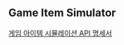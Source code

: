 ## Game Item Simulator

[게임 아이템 시뮬레이션 API 명세서](https://www.notion.so/c8dd140cb73a4d48a439095682a80418?pvs=21)
